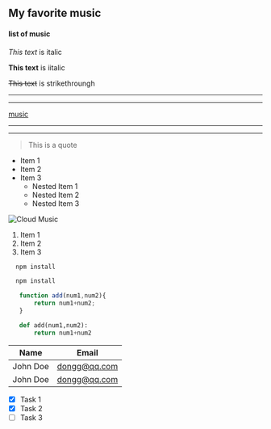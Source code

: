 ## My favorite music

#### list of music

*This text* is italic

**This text** is iitalic

~~This text~~ is strikethroungh

---

___

[music](https://music.163.com/#/my/m/music/playlist?id=508290814)

----

___

> This is a quote

* Item 1
* Item 2
* Item 3
  * Nested Item 1
  * Nested Item 2
  * Nested Item 3

![Cloud Music](https://markdown-here.com/img/icon256.png)

1. Item 1
1. Item 2
1. Item 3

```bash
  npm install

  npm install
```
```javascript
   function add(num1,num2){
       return num1+num2;
   }

```
```python
   def add(num1,num2):
       return num1+num2

```
|  Name      |  Email      |
|  ----------| ------------|
|  John Doe  | dongg@qq.com|
|  John Doe  | dongg@qq.com|


* [x] Task 1
* [x] Task 2
* [ ] Task 3